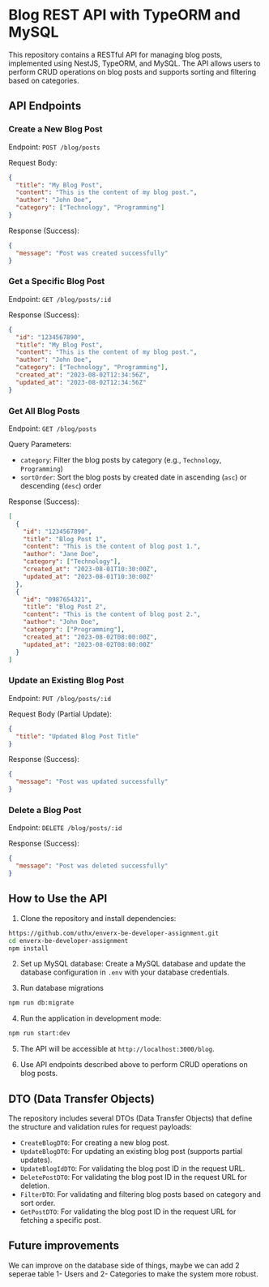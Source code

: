 # Blog REST API with TypeORM and MySQL

This repository contains a RESTful API for managing blog posts, implemented using NestJS, TypeORM, and MySQL. The API allows users to perform CRUD operations on blog posts and supports sorting and filtering based on categories.

## API Endpoints

### Create a New Blog Post

Endpoint: `POST /blog/posts`

Request Body:
```json
{
  "title": "My Blog Post",
  "content": "This is the content of my blog post.",
  "author": "John Doe",
  "category": ["Technology", "Programming"]
}
```

Response (Success):
```json
{
  "message": "Post was created successfully"
}
```

### Get a Specific Blog Post

Endpoint: `GET /blog/posts/:id`

Response (Success):
```json
{
  "id": "1234567890",
  "title": "My Blog Post",
  "content": "This is the content of my blog post.",
  "author": "John Doe",
  "category": ["Technology", "Programming"],
  "created_at": "2023-08-02T12:34:56Z",
  "updated_at": "2023-08-02T12:34:56Z"
}
```

### Get All Blog Posts

Endpoint: `GET /blog/posts`

Query Parameters:
- `category`: Filter the blog posts by category (e.g., `Technology`, `Programming`)
- `sortOrder`: Sort the blog posts by created date in ascending (`asc`) or descending (`desc`) order

Response (Success):
```json
[
  {
    "id": "1234567890",
    "title": "Blog Post 1",
    "content": "This is the content of blog post 1.",
    "author": "Jane Doe",
    "category": ["Technology"],
    "created_at": "2023-08-01T10:30:00Z",
    "updated_at": "2023-08-01T10:30:00Z"
  },
  {
    "id": "0987654321",
    "title": "Blog Post 2",
    "content": "This is the content of blog post 2.",
    "author": "John Doe",
    "category": ["Programming"],
    "created_at": "2023-08-02T08:00:00Z",
    "updated_at": "2023-08-02T08:00:00Z"
  }
]
```

### Update an Existing Blog Post

Endpoint: `PUT /blog/posts/:id`

Request Body (Partial Update):
```json
{
  "title": "Updated Blog Post Title"
}
```

Response (Success):
```json
{
  "message": "Post was updated successfully"
}
```

### Delete a Blog Post

Endpoint: `DELETE /blog/posts/:id`

Response (Success):
```json
{
  "message": "Post was deleted successfully"
}
```

## How to Use the API

1. Clone the repository and install dependencies:

```bash
https://github.com/uthx/enverx-be-developer-assignment.git
cd enverx-be-developer-assignment
npm install

```

2. Set up MySQL database: Create a MySQL database and update the database configuration in `.env` with your database credentials.

3. Run database migrations

```bash
npm run db:migrate
```
4. Run the application in development mode:

```bash
npm run start:dev
```

5. The API will be accessible at `http://localhost:3000/blog`.

5. Use API endpoints described above to perform CRUD operations on blog posts.

## DTO (Data Transfer Objects)

The repository includes several DTOs (Data Transfer Objects) that define the structure and validation rules for request payloads:

- `CreateBlogDTO`: For creating a new blog post.
- `UpdateBlogDTO`: For updating an existing blog post (supports partial updates).
- `UpdateBlogIdDTO`: For validating the blog post ID in the request URL.
- `DeletePostDTO`: For validating the blog post ID in the request URL for deletion.
- `FilterDTO`: For validating and filtering blog posts based on category and sort order.
- `GetPostDTO`: For validating the blog post ID in the request URL for fetching a specific post.

## Future improvements

We can improve on the database side of things, maybe we can add 2 seperae table 1- Users and 2- Categories to make the system more robust.
